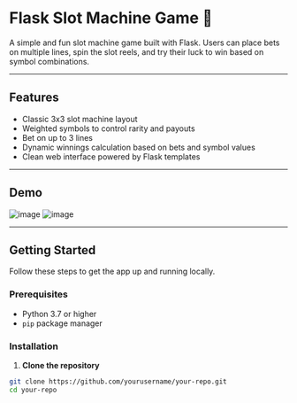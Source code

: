 # Flask Slot Machine Game 🎰

A simple and fun slot machine game built with Flask. Users can place bets on multiple lines, spin the slot reels, and try their luck to win based on symbol combinations.

---

## Features

- Classic 3x3 slot machine layout
- Weighted symbols to control rarity and payouts
- Bet on up to 3 lines
- Dynamic winnings calculation based on bets and symbol values
- Clean web interface powered by Flask templates

---

## Demo

![image](https://github.com/user-attachments/assets/16061e2e-748c-404d-b6d9-d83a4febe631)
![image](https://github.com/user-attachments/assets/c1656d0b-5282-4365-a109-2b676a7bd238)

---

## Getting Started

Follow these steps to get the app up and running locally.

### Prerequisites

- Python 3.7 or higher
- `pip` package manager

### Installation

1. **Clone the repository**

```bash
git clone https://github.com/yourusername/your-repo.git
cd your-repo
